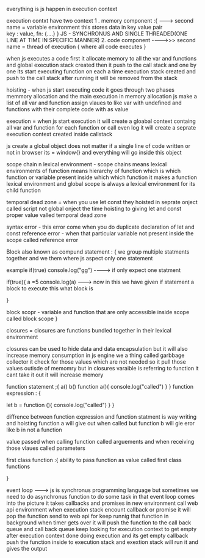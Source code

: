 everything is js happen in execution context

execution contxt have two context 
    1 . memory component :{ ---> second name = variable environment
        this stores data in key value pair  
            key : value,
            fn: {....}
    }
    JS - SYNCHRONUS AND SINGLE THREADED(ONE LINE AT  TIME IN SPECIFIC MANNER)
    2. code component ---->>> second name = thread of execution
          {
            where all code executes
          }




when js executes a code first it allocate memory to all the var and functions and  global execution stack created then it push to the call
stack and one by one its start executing  function on each a time execution stack created and push to the call stack after running it will be removed from the stack 

hoisting - when js start executing code it goes through two phases memmory allocation and the main execution in memory allocation js make a list of all var and function assign vlaues to like var with undefined and functions with their complete code with as value

execution = when js start execution it will create a gloabal context containg all  var and function for each function or call even log it will create a seprate execution context created inside callstack


js create a global object does not matter if a single line of code written or not in browser its = window{}
 and everything will go inside this object  

 scope chain n lexical environment -  scope chains means lexical environments of function means hierarchy of function which is which function or variable present inside which which function it makes a function lexical environment and global scope is always a lexical environment for its child function 


temporal dead zone  = when you use let const they hoisted in seprate onject called script not global onject the time hoisting to giving let and const proper value valled temporal dead zone  

syntax error  - this error come when you do duplicate declaration of let and const
reference error - when that particular variable not present inside the scope called reference error


Block also known as compund statement : {
we group multiple statments  together and we them where js aspect only one statement

example if(true) console.log("gg") ----> if only expect one statment 

if(true){
    a =5
    console.log(a) ---> now in this we have given if statement a block to execute this what block is

}

block scopr - variable and function that are only accessible inside scope called block scope
}



closures  = closures are functions bundled together in their lexical environment

closures can be used to hide data and data encapsulation but it will also increase memory consumption
in js engine we a thing called garbbage collector it check for those values which are not needed so 
it pull those values outisde of memomry but in closures  varaible is referring to function it cant take it out it will increase memory

function statement ;{
a()
b()
function a(){
    console.log("called")
}
}
function expression : {

let b = function (){
    console.log("called")
}
}

diffrence between function expression and function statment is way writing and hoisting function a will give out when called but function b will gie eror like b in not a function


value passed when calling function called arguements and when receiving those vlaues called parameters

first class function :{
ability to pass function as value called first class functions

}

event loop ---> js is synchronus programming language but sometimes we need to do asynchronus function to do some task in that event loop comes into  the picture it takes callbacks and promises in new environment call web api environment when execution stack encount callback or promise it will pop the function send to web api for keep runnig that function in background when timer gets over it will push the function to the call back queue and call back queue keep looking for execution context to get empty after execution context done doing execution and its get empty callback push the function inside to execution stack and exextion stack will run  it and gives the output
